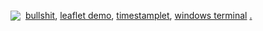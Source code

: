 <a href="https://github.com/mosterme"><img src="https://github.githubassets.com/images/modules/site/icons/footer/github-mark.svg" style="vertical-align:text-bottom"></a>&#160;
<a href="./bullshit/">bullshit</a>,
<a href="./hessen/">leaflet demo</a>,
<a href="./timestamplet/">timestamplet</a>,
<a href="./terminal/">windows terminal</a>
<a href="https://mosterme.github.io/">.</a>